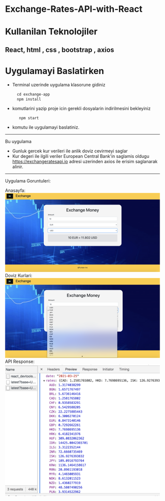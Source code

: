 # Exchange-Rates-API-with-React

# Kullanilan Teknolojiler
React, html , css , bootstrap , axios
---

# Uygulamayi Baslatirken
* Terminal uzerinde uygulama klasorune gidiniz
    
        cd exchange-app
        npm install

* komutlarini yazip proje icin gerekli dosyalarin indirilmesini bekleyiniz

         npm start
* komutu ile uygulamayi baslatiniz.

---
Bu uygulama
 * Gunluk gercek kur verileri ile anlik doviz cevirmeyi saglar
 * Kur degeri ile ilgili veriler European Central Bank'in saglamis oldugu https://exchangeratesapi.io adresi uzerinden axios ile erisim saglanarak alinir.


---

Uygulama Goruntuleri: 

Anasayfa:
![Home](/Application-Images/home-page.png) 
Doviz Kurlari:
![Rates](/Application-Images/rates.png) 
API Response:
![Api-Response](/Application-Images/axios-request.png) 





